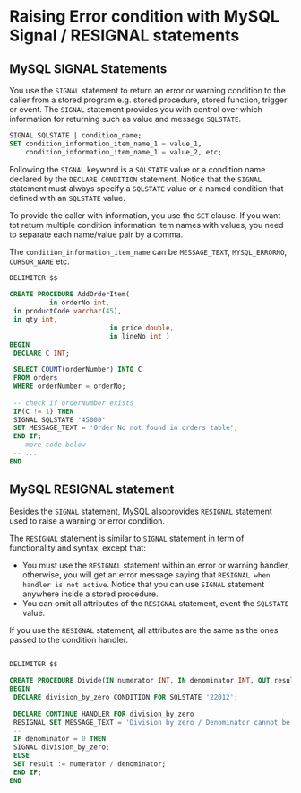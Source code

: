 # Raising Error condition with MySQL Signal / RESIGNAL statements

## MySQL SIGNAL Statements

You use the `SIGNAL` statement to return an error or warning condition to the caller from a stored program e.g. stored procedure, stored function, trigger or event. The `SIGNAL` statement provides you with control over which information for returning such as value and message `SQLSTATE`.

```sql
SIGNAL SQLSTATE | condition_name;
SET condition_information_item_name_1 = value_1,
    condition_information_item_name_1 = value_2, etc;
```

Following the `SIGNAL` keyword is a `SQLSTATE` value or a condition name declared by the `DECLARE CONDITION` statement. Notice that the `SIGNAL` statement must always specify a `SQLSTATE` value or a named condition that defined with an `SQLSTATE` value.

To provide the caller with information, you use the `SET` clause. If you want tot return multiple condition information item names with values, you need to separate each name/value pair by a comma.

The `condition_information_item_name` can be `MESSAGE_TEXT`, `MYSQL_ERRORNO`, `CURSOR_NAME` etc.

```sql
DELIMITER $$
 
CREATE PROCEDURE AddOrderItem(
          in orderNo int,
 in productCode varchar(45),
 in qty int, 
                         in price double, 
                         in lineNo int )
BEGIN
 DECLARE C INT;
 
 SELECT COUNT(orderNumber) INTO C
 FROM orders 
 WHERE orderNumber = orderNo;
 
 -- check if orderNumber exists
 IF(C != 1) THEN 
 SIGNAL SQLSTATE '45000'
 SET MESSAGE_TEXT = 'Order No not found in orders table';
 END IF;
 -- more code below
 -- ...
END
```

## MySQL RESIGNAL statement

Besides the `SIGNAL` statement, MySQL alsoprovides `RESIGNAL` statement used to raise a warning or error condition.

The `RESIGNAL` statement is similar to `SIGNAL` statement in term of functionality and syntax, except that:

- You must use the `RESIGNAL` statement within an error or warning handler, otherwise, you will get an error message saying that `RESIGNAL when handler is not active`. Notice that you can use `SIGNAL` statement anywhere inside a stored procedure.
- You can omit all attributes of the `RESIGNAL` statement, event the `SQLSTATE` value.

If you use the `RESIGNAL` statement, all attributes are the same as the ones passed to the condition handler.

```sql

DELIMITER $$
 
CREATE PROCEDURE Divide(IN numerator INT, IN denominator INT, OUT result double)
BEGIN
 DECLARE division_by_zero CONDITION FOR SQLSTATE '22012';
 
 DECLARE CONTINUE HANDLER FOR division_by_zero 
 RESIGNAL SET MESSAGE_TEXT = 'Division by zero / Denominator cannot be zero';
 -- 
 IF denominator = 0 THEN
 SIGNAL division_by_zero;
 ELSE
 SET result := numerator / denominator;
 END IF;
END

```